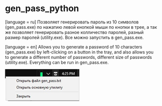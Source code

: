# gen_pass_python

[language = ru]
Позволяет генерировать пароль из 10 символов (gen_pass.exe) по нажатию левой кнопкой мыши по кнопки в трее, а так же позволяет генерировать разное колличество паролей, разный размер паролей (utility.ехе).
Все можно запустить в gen_pass.ехе.

[language = en]
Allows you to generate a password of 10 characters (gen_pass.exe) by left-clicking on a button in the tray, and also allows you to generate a different number of passwords, different size of passwords (utility.exe).
Everything can be run in gen_pass.exe.

![Image alt](https://github.com/vasilyvaganov/gen_pass_python/blob/main/amLUWDfHOB4.jpg)
